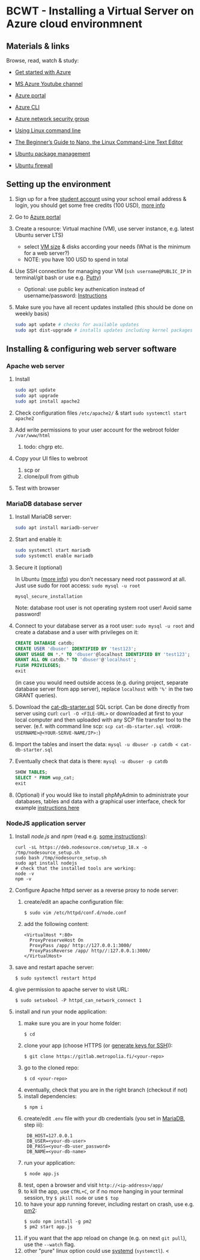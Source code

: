 # BCWT - Installing a Virtual Server on Azure cloud environmnent

## Materials & links

Browse, read, watch & study:

- [Get started with Azure](https://azure.microsoft.com/en-us/get-started/)
- [MS Azure Youtube channel](https://www.youtube.com/channel/UC0m-80FnNY2Qb7obvTL_2fA)
- [Azure portal](https://portal.azure.com/)
- [Azure CLI](https://docs.microsoft.com/en-us/cli/azure/)
- [Azure network security group](https://docs.microsoft.com/en-us/azure/virtual-network/network-security-groups-overview)

- [Using Linux command line](https://ubuntu.com/tutorials/command-line-for-beginners)
- [The Beginner’s Guide to Nano, the Linux Command-Line Text Editor](https://www.howtogeek.com/howto/42980/the-beginners-guide-to-nano-the-linux-command-line-text-editor/)
- [Ubuntu package management](https://ubuntu.com/server/docs/package-management)
- [Ubuntu firewall](https://ubuntu.com/server/docs/security-firewall)

## Setting up the environment

1. Sign up for a free [student account](https://azure.microsoft.com/en-us/free/students/) using your school email address & login, you should get some free credits (100 USD), [more info](https://docs.microsoft.com/en-us/azure/education-hub/azure-dev-tools-teaching/program-faq)
1. Go to [Azure portal](https://portal.azure.com/)
1. Create a resource: Virtual machine (VM), use server instance, e.g. latest Ubuntu server LTS)

    - select [VM size](https://docs.microsoft.com/en-us/azure/virtual-machines/sizes) & disks according your needs (What is the minimum for a web server?)
    - NOTE: you have 100 USD to spend in total

1. Use SSH connection for managing your VM (`ssh username@PUBLIC_IP` in terminal/git bash or use e.g. [Putty](https://www.putty.org/))

    - Optional: use public key authenication instead of username/password: [Instructions](https://www.digitalocean.com/community/tutorials/how-to-set-up-ssh-keys-on-ubuntu-22-04) 

1. Make sure you have all recent updates installed (this should be done on weekly basis)

    ```bash
    sudo apt update # checks for available updates
    sudo apt dist-upgrade # installs updates including kernel packages
    ```

## Installing & configuring web server software

### Apache web server 

1. Install

    ```sh
    sudo apt update
    sudo apt upgrade
    sudo apt install apache2
    ```
2. Check configuration files `/etc/apache2/` & start `sudo systemctl start apache2`
3. Add write permissions to your user account for the webroot folder `/var/www/html`
   1. todo: chgrp etc.
4. Copy your UI files to webroot
   1. scp or
   2. clone/pull from github
5. Test with browser

### MariaDB database server

1. Install MariaDB server:
   
   ```bash
   sudo apt install mariadb-server
   ```
1. Start and enable it:

    ```bash
    sudo systemctl start mariadb
    sudo systemctl enable mariadb
    ```

2. Secure it (optional)

   In Ubuntu ([more info](https://www.digitalocean.com/community/tutorials/how-to-install-mysql-on-ubuntu-22-04)) you don't necessary need root password at all. Just use sudo for root access: `sudo mysql -u root` 
   
   ```console
   mysql_secure_installation
   ```
   
   Note: database root user is not operating system root user! Avoid same password!

3. Connect to your database server as a root user: `sudo mysql -u root` and create a database and a user with privileges on it:

   ```sql
   CREATE DATABASE catdb;
   CREATE USER 'dbuser' IDENTIFIED BY 'test123';
   GRANT USAGE ON *.* TO 'dbuser'@localhost IDENTIFIED BY 'test123';
   GRANT ALL ON catdb.* TO 'dbuser'@'localhost';
   FLUSH PRIVILEGES;
   exit
   ```
   (in case you would need outside access (e.g. during project, separate database server from app server), replace `localhost` with `'%'` in the two GRANT queries).
4. Download the [cat-db-starter.sql](./cat-db-starter.sql) SQL script. Can be done directly from server using curl: `curl -O <FILE-URL>` or downloaded at first to your local computer and then uploaded with any SCP file transfer tool to the server. (e.f. with command line scp: `scp cat-db-starter.sql <YOUR-USERNAME>@<YOUR-SERVE-NAME/IP>:`) 
5. Import the tables and insert the data: `mysql -u dbuser -p catdb < cat-db-starter.sql`
6. Eventually check that data is there: `mysql -u dbuser -p catdb`

   ```sql
   SHOW TABLES;
   SELECT * FROM wop_cat;
   exit
   ```

7. (Optional) if you would like to install phpMyAdmin to administrate your databases, tables and data with a graphical user interface, check for example [instructions here](https://www.digitalocean.com/community/tutorials/how-to-install-and-secure-phpmyadmin-on-ubuntu-22-04)

### NodeJS application server

1. Install _node.js_ and _npm_ (read e.g. [some instructions](https://www.digitalocean.com/community/tutorials/how-to-install-node-js-on-ubuntu-22-04)):

    ```
    curl -sL https://deb.nodesource.com/setup_18.x -o /tmp/nodesource_setup.sh
    sudo bash /tmp/nodesource_setup.sh 
    sudo apt install nodejs
    # check that the installed tools are working:
    node -v
    npm -v
    ```

1.  Configure Apache httpd server as a reverse proxy to node server:
    1.  create/edit an apache configuration file:
        ```console
        $ sudo vim /etc/httpd/conf.d/node.conf
        ```
    1.  add the following content:
        ```apacheconf
        <VirtualHost *:80>
          ProxyPreserveHost On
          ProxyPass /app/ http://127.0.0.1:3000/
          ProxyPassReverse /app/ http//:127.0.0.1:3000/
        </VirtualHost>
        ```
1.  save and restart apache server:
    ```console
    $ sudo systemctl restart httpd
    ```
1.  give permission to apache server to visit URL:
    ```console
    $ sudo setsebool -P httpd_can_network_connect 1
    ```
1.  install and run your node application:
    1.  make sure you are in your home folder:
        ```console
        $ cd
        ```
    1.  clone your app (choose HTTPS (or [generate keys for SSH](https://docs.gitlab.com/ee/ssh/#generate-an-ssh-key-pair))):
        ```console
        $ git clone https://gitlab.metropolia.fi/<your-repo>
        ```
    1.  go to the cloned repo:
        ```console
        $ cd <your-repo>
        ```
    1.  eventually, check that you are in the right branch (checkout if not)
    1.  install dependencies:
        ```console
        $ npm i
        ```
    1.  create/edit `.env` file with your db credentials (you set in [MariaDB](#install-and-configure-mariadb-database-server), step iii):
        ```apacheconf
         DB_HOST=127.0.0.1
         DB_USER=<your-db-user>
         DB_PASS=<your-db-user_password>
         DB_NAME=<your-db-name>
        ```
    1.  run your application:
        ```console
        $ node app.js
        ```
    1.  test, open a browser and visit `http://<ip-address>/app/`
    1.  to kill the app, use `CTRL+C`, or if no more hanging in your terminal session, try `$ pkill node` or use `$ top`
    1.  to have your app running forever, including restart on crash, use e.g. [pm2](https://pm2.keymetrics.io/):
        ```console
        $ sudo npm install -g pm2
        $ pm2 start app.js
        ```
    1.  if you want that the app reload on change (e.g. on next `git pull`), use the `--watch` flag.
    1.  other "pure" linux option could use [systemd](https://nodesource.com/blog/running-your-node-js-app-with-systemd-part-1/) (`systemctl`).
    <
